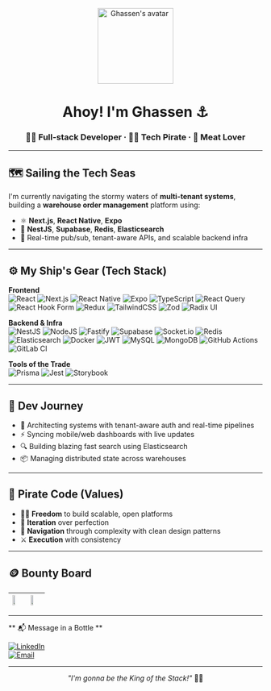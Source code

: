 <!-- Profile README: ElMansouri-cpu -->

<p align="center">
  <img src="https://avatars.githubusercontent.com/ElMansouri-cpu" width="150" alt="Ghassen's avatar" />
</p>

<h1 align="center">Ahoy! I'm Ghassen ⚓</h1>
<h3 align="center">🧑‍💻 Full-stack Developer · 🏴‍☠️ Tech Pirate · 🍖 Meat Lover</h3>

---

## 🗺️ Sailing the Tech Seas

I'm currently navigating the stormy waters of **multi-tenant systems**, building a **warehouse order management** platform using:

- ⚛️ **Next.js**, **React Native**, **Expo**
- 🧠 **NestJS**, **Supabase**, **Redis**, **Elasticsearch**
- 🚢 Real-time pub/sub, tenant-aware APIs, and scalable backend infra

---

## ⚙️ My Ship's Gear (Tech Stack)

**Frontend**  
![React](https://img.shields.io/badge/react-%2320232a.svg?style=for-the-badge&logo=react&logoColor=%2361DAFB)
![Next.js](https://img.shields.io/badge/Next.js-000?&logo=next.js)
![React Native](https://img.shields.io/badge/React%20Native-61DAFB?logo=react&logoColor=white)
![Expo](https://img.shields.io/badge/Expo-000020?logo=expo&logoColor=white)
![TypeScript](https://img.shields.io/badge/TypeScript-3178C6?&logo=typescript)
![React Query](https://img.shields.io/badge/-React%20Query-FF4154?style=for-the-badge&logo=react%20query&logoColor=white)
![React Hook Form](https://img.shields.io/badge/React%20Hook%20Form-%23EC5990.svg?style=for-the-badge&logo=reacthookform&logoColor=white)
![Redux](https://img.shields.io/badge/redux-%23593d88.svg?style=for-the-badge&logo=redux&logoColor=white)
![TailwindCSS](https://img.shields.io/badge/tailwindcss-%2338B2AC.svg?style=for-the-badge&logo=tailwind-css&logoColor=white)
![Zod](https://img.shields.io/badge/zod-%233068b7.svg?style=for-the-badge&logo=zod&logoColor=white)
![Radix UI](https://img.shields.io/badge/radix%20ui-161618.svg?style=for-the-badge&logo=radix-ui&logoColor=white)


**Backend & Infra**  
![NestJS](https://img.shields.io/badge/NestJS-E0234E?&logo=nestjs&logoColor=white)
![NodeJS](https://img.shields.io/badge/node.js-6DA55F?style=for-the-badge&logo=node.js&logoColor=white)
![Fastify](https://img.shields.io/badge/fastify-%23000000.svg?style=for-the-badge&logo=fastify&logoColor=white)
![Supabase](https://img.shields.io/badge/Supabase-3ECF8E?&logo=supabase&logoColor=white)
![Socket.io](https://img.shields.io/badge/Socket.io-black?style=for-the-badge&logo=socket.io&badgeColor=010101)
![Redis](https://img.shields.io/badge/Redis-DC382D?&logo=redis&logoColor=white)
![Elasticsearch](https://img.shields.io/badge/Elasticsearch-005571?&logo=elasticsearch&logoColor=white)
![Docker](https://img.shields.io/badge/Docker-2496ED?&logo=docker&logoColor=white)
![JWT](https://img.shields.io/badge/JWT-black?style=for-the-badge&logo=JSON%20web%20tokens)
![MySQL](https://img.shields.io/badge/mysql-4479A1.svg?style=for-the-badge&logo=mysql&logoColor=white)
![MongoDB](https://img.shields.io/badge/MongoDB-%234ea94b.svg?style=for-the-badge&logo=mongodb&logoColor=white)
![GitHub Actions](https://img.shields.io/badge/github%20actions-%232671E5.svg?style=for-the-badge&logo=githubactions&logoColor=white)
![GitLab CI](https://img.shields.io/badge/gitlab%20ci-%23181717.svg?style=for-the-badge&logo=gitlab&logoColor=white)


**Tools of the Trade**  
![Prisma](https://img.shields.io/badge/Prisma-2D3748?&logo=prisma)
![Jest](https://img.shields.io/badge/Jest-C21325?&logo=jest)
![Storybook](https://img.shields.io/badge/Storybook-FF4785?&logo=storybook)

---

## 🧭 Dev Journey

- 🧱 Architecting systems with tenant-aware auth and real-time pipelines  
- ⚡ Syncing mobile/web dashboards with live updates  
- 🔍 Building blazing fast search using Elasticsearch  
- 📦 Managing distributed state across warehouses

---

## 🧠 Pirate Code (Values)

- 🏴‍☠️ **Freedom** to build scalable, open platforms  
- 🔄 **Iteration** over perfection  
- 🧭 **Navigation** through complexity with clean design patterns  
- ⚔️ **Execution** with consistency

---

## 🪙 Bounty Board

| <img src="https://github-readme-stats.vercel.app/api?username=ElMansouri-cpu&show_icons=true&theme=tokyonight" width="48%" /> | <img src="https://github-readme-stats.vercel.app/api/top-langs/?username=ElMansouri-cpu&layout=compact&theme=tokyonight" width="48%" /> |
|:--|:--|

---

** 📬 Message in a Bottle **

[![LinkedIn](https://img.shields.io/badge/LinkedIn-0077B5?&logo=linkedin)](https://www.linkedin.com/in/ghassen-mansouri/)  
[![Email](https://img.shields.io/badge/Email-8B89CC?&logo=protonmail&logoColor=white)](mailto:ghassen.mansouri@proton.me)

---

<p align="center"><i>"I'm gonna be the King of the Stack!"</i> 🏴‍☠️</p>
